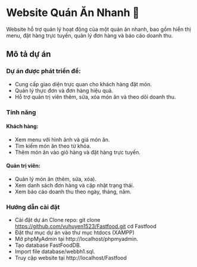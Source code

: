 # Website Quán Ăn Nhanh 🍔
Website hỗ trợ quản lý hoạt động của một quán ăn nhanh, bao gồm hiển thị menu, đặt hàng trực tuyến, quản lý đơn hàng và báo cáo doanh thu.
## Mô tả dự án
### Dự án được phát triển để:
- Cung cấp giao diện trực quan cho khách hàng đặt món.
- Quản lý thực đơn và đơn hàng hiệu quả.
- Hỗ trợ quản trị viên thêm, sửa, xóa món ăn và theo dõi doanh thu.

### Tính năng
#### Khách hàng:
- Xem menu với hình ảnh và giá món ăn.
- Tìm kiếm món ăn theo từ khóa.
- Thêm món ăn vào giỏ hàng và đặt hàng trực tuyến.
#### Quản trị viên:
- Quản lý món ăn (thêm, sửa, xóa).
- Xem danh sách đơn hàng và cập nhật trạng thái.
- Xem báo cáo doanh thu theo ngày, tháng, năm.

### Hướng dẫn cài đặt
- Cài đặt dự án Clone repo: git clone https://github.com/vuhuyen1523/Fastfood.git
cd Fastfood
- Đặt thư mục dự án vào thư mục htdocs (XAMPP)
- Mở phpMyAdmin tại http://localhost/phpmyadmin.
- Tạo database FastFoodDB.
- Import file database/webbh1.sql.
- Truy cập website tại http://localhost/Fastfood

